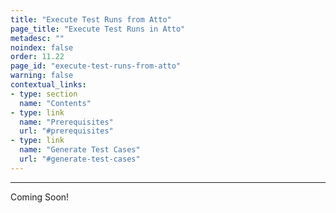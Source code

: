 ```yaml
---
title: "Execute Test Runs from Atto"
page_title: "Execute Test Runs in Atto"
metadesc: ""
noindex: false
order: 11.22
page_id: "execute-test-runs-from-atto"
warning: false
contextual_links:
- type: section
  name: "Contents"
- type: link
  name: "Prerequisites"
  url: "#prerequisites"
- type: link
  name: "Generate Test Cases"
  url: "#generate-test-cases"
---
```


---

Coming Soon!